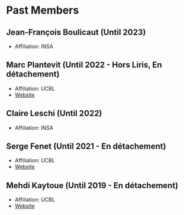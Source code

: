 # Past Members

## Jean-François Boulicaut (Until 2023)
* Affiliation: INSA
  
## Marc Plantevit (Until 2022 - Hors Liris, En détachement)  
* Affiliation: UCBL
* [Website](https://www.lrde.epita.fr/wiki/User:Marc)

## Claire Leschi (Until 2022)
* Affiliation: INSA

## Serge Fenet (Until 2021 - En détachement)
* Affiliation: UCBL
* [Website](https://liris.cnrs.fr/page-membre/serge-fenet)

## Mehdi Kaytoue (Until 2019 - En détachement)
* Affiliation: UCBL
* [Website](https://www.lrde.epita.fr/wiki/User:Marc)
